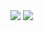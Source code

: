 <img src="https://capsule-render.vercel.app/api?type=waving&color=gradient&height=200&text=Hi,%20folks%🫡"/>
<img src="https://capsule-render.vercel.app/api?type=transparent&text=My%20name%20is%20Anton"/>

